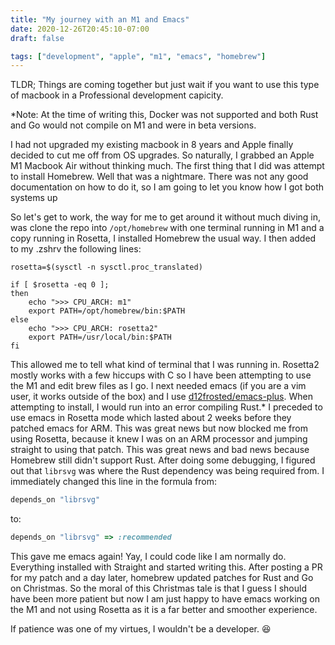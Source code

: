 ```yaml
---
title: "My journey with an M1 and Emacs"
date: 2020-12-26T20:45:10-07:00
draft: false

tags: ["development", "apple", "m1", "emacs", "homebrew"]
---
```


TLDR; Things are coming together but just wait if you want to use this type of macbook in a Professional development capicity.

*Note: At the time of writing this, Docker was not supported and both Rust and Go would not compile on M1 and were in beta versions.

I had not upgraded my existing macbook in 8 years and Apple finally decided to cut me off from OS upgrades. So naturally, I grabbed an Apple M1 Macbook Air without thinking much.
The first thing that I did was attempt to install Homebrew. Well that was a nightmare. There was not any good documentation on how to do it, so I am going to let you know how I
got both systems up

So let's get to work, the way for me to get around it without much diving in, was clone the repo into `/opt/homebrew` with one terminal running in M1 and a copy running in Rosetta, I installed Homebrew the usual way. I then added to my .zshrv the following lines:

```shell
rosetta=$(sysctl -n sysctl.proc_translated)

if [ $rosetta -eq 0 ];
then
    echo ">>> CPU_ARCH: m1"
    export PATH=/opt/homebrew/bin:$PATH
else
    echo ">>> CPU_ARCH: rosetta2"
    export PATH=/usr/local/bin:$PATH
fi
```

This allowed me to tell what kind of terminal that I was running in. Rosetta2 mostly works with a few hiccups with C so I have been attempting to use the M1 and edit brew files as I go.
I next needed emacs (if you are a vim user, it works outside of the box) and I use [d12frosted/emacs-plus](https://github.com/d12frosted/homebrew-emacs-plus). When attempting to install,
I would run into an error compiling Rust.* I preceded to use emacs in Rosetta mode which lasted about 2 weeks before they patched emacs for ARM. This was great news but now blocked me
from using Rosetta, because it knew I was on an ARM processor and jumping straight to using that patch. This was great news and bad news because Homebrew still didn't support Rust. After
doing some debugging, I figured out that `librsvg` was where the Rust dependency was being required from. I immediately changed this line in the formula from:

```ruby
depends_on "librsvg"
```

to:

```ruby
depends_on "librsvg" => :recommended
```

This gave me emacs again! Yay, I could code like I am normally do. Everything installed with Straight and started writing this. After posting a PR for my patch and a day later, homebrew updated
patches for Rust and Go on Christmas. So the moral of this Christmas tale is that I guess I should have been more patient but now I am just happy to have emacs working on the M1 and
not using Rosetta as it is a far better and smoother experience.


If patience was one of my virtues, I wouldn't be a developer. 😆
